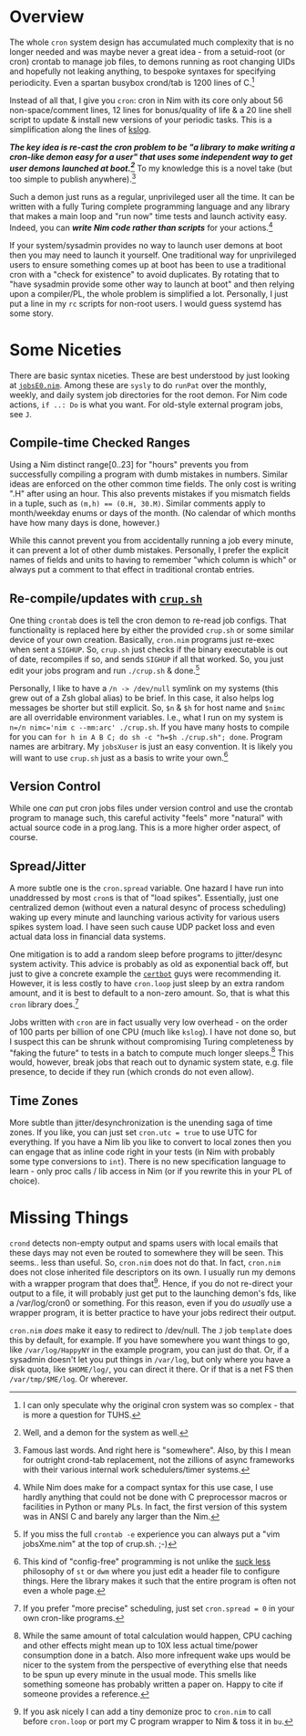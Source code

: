 Overview
========
The whole `cron` system design has accumulated much complexity that is no longer
needed and was maybe never a great idea - from a setuid-root (or cron) crontab
to manage job files, to demons running as root changing UIDs and hopefully not
leaking anything, to bespoke syntaxes for specifying periodicity.  Even a
spartan busybox crond/tab is 1200 lines of C.[^1]

Instead of all that, I give you `cron`: cron in Nim with its core only about 56
non-space/comment lines, 12 lines for bonus/quality of life & a 20 line shell
script to update & install new versions of your periodic tasks.  This is a
simplification along the lines of [kslog](https://github.com/c-blake/kslog).

***The key idea is re-cast the cron problem to be "a library to make writing a
cron-like demon easy for a user" that uses some independent way to get user
demons launched at boot.[^2]***  To my knowledge this is a novel take (but too
simple to publish anywhere).[^3]

Such a demon just runs as a regular, unprivileged user all the time.  It can be
written with a fully Turing complete programming language and any library that
makes a main loop and "run now" time tests and launch activity easy.  Indeed,
you can ***write Nim code rather than scripts*** for your actions.[^4]

If your system/sysadmin provides no way to launch user demons at boot then you
may need to launch it yourself.  One traditional way for unprivileged users to
ensure something comes up at boot has been to use a traditional cron with a
"check for existence" to avoid duplicates.  By rotating that to "have sysadmin
provide some other way to launch at boot" and then relying upon a compiler/PL,
the whole problem is simplified a lot.  Personally, I just put a line in my `rc`
scripts for non-root users.  I would guess systemd has some story.

Some Niceties
=============
There are basic syntax niceties.  These are best understood by just looking at
[`jobsE0.nim`](examples/jobsE0.nim).  Among these are `sysly` to do `runPat`
over the monthly, weekly, and daily system job directories for the root demon.
For Nim code actions, `if ..: Do` is what you want.  For old-style external
program jobs, see `J`.

Compile-time Checked Ranges
---------------------------
Using a Nim distinct range[0..23] for "hours" prevents you from successfully
compiling a program with dumb mistakes in numbers.  Similar ideas are enforced
on the other common time fields.  The only cost is writing ".H" after using an
hour.  This also prevents mistakes if you mismatch fields in a tuple, such as
`(m,h) == (0.H, 30.M)`.  Similar comments apply to month/weekday enums or days
of the month.  (No calendar of which months have how many days is done,
however.)

While this cannot prevent you from accidentally running a job every minute, it
can prevent a lot of other dumb mistakes.  Personally, I prefer the explicit
names of fields and units to having to remember "which column is which" or
always put a comment to that effect in traditional crontab entries.

Re-compile/updates with [`crup.sh`](crup.sh)
--------------------------------------------
One thing `crontab` does is tell the cron demon to re-read job configs.  That
functionality is replaced here by either the provided `crup.sh` or some similar
device of your own creation.  Basically, `cron.nim` programs just re-exec when
sent a `SIGHUP`.  So, `crup.sh` just checks if the binary executable is out of
date, recompiles if so, and sends `SIGHUP` if all that worked.  So, you just
edit your jobs program and run `./crup.sh` & done.[^5]

Personally, I like to have a `/n -> /dev/null` symlink on my systems (this grew
out of a Zsh global alias) to be brief.  In this case, it also helps log
messages be shorter but still explicit.  So, `$n` & `$h` for host name and
`$nimc` are all overridable environment variables.  I.e., what I run on my
system is `n=/n nimc='nim c --mm:arc' ./crup.sh`.  If you have many hosts to
compile for you can `for h in A B C; do sh -c "h=$h ./crup.sh"; done`.  Program
names are arbitrary.  My `jobsXuser` is just an easy convention.  It is likely
you will want to use `crup.sh` just as a basis to write your own.[^6]

Version Control
---------------
While one *can* put cron jobs files under version control and use the crontab
program to manage such, this careful activity "feels" more "natural" with actual
source code in a prog.lang.  This is a more higher order aspect, of course.

Spread/Jitter
-------------
A more subtle one is the `cron.spread` variable.  One hazard I have run into
unaddressed by most `cron`s is that of "load spikes".  Essentially, just one
centralized demon (without even a natural desync of process scheduling) waking
up every minute and launching various activity for various users spikes system
load.  I have seen such cause UDP packet loss and even actual data loss in
financial data systems.

One mitigation is to add a random sleep before programs to jitter/desync system
activity.  This advice is probably as old as exponential back off, but just to
give a concrete example the
[`certbot`](https://stackoverflow.com/questions/41535546/how-do-i-schedule-the-lets-encrypt-certbot-to-automatically-renew-my-certificat)
guys were recommending it.  However, it is less costly to have `cron.loop` just
sleep by an extra random amount, and it is best to default to a non-zero amount.
So, that is what this `cron` library does.[^7]

Jobs written with `cron` are in fact usually very low overhead - on the order of
100 parts per billion of one CPU (much like `kslog`).  I have not done so, but I
suspect this can be shrunk without compromising Turing completeness by "faking
the future" to tests in a batch to compute much longer sleeps.[^8] This would,
however, break jobs that reach out to dynamic system state, e.g. file presence,
to decide if they run (which cronds do not even allow).

Time Zones
----------
More subtle than jitter/desynchronization is the unending saga of time zones.
If you like, you can just set `cron.utc = true` to use UTC for everything.  If
you have a Nim lib you like to convert to local zones then you can engage that
as inline code right in your tests (in Nim with probably some type conversions
to `int`).  There is no new specification language to learn - only proc calls /
lib access in Nim (or if you rewrite this in your PL of choice).

Missing Things
==============
`crond` detects non-empty output and spams users with local emails that these
days may not even be routed to somewhere they will be seen.  This seems.. less
than useful.  So, `cron.nim` does not do that.  In fact, `cron.nim` does not
close inherited file descriptors on its own.  I usually run my demons with a
wrapper program that does that[^9].  Hence, if you do not re-direct your output
to a file, it will probably just get put to the launching demon's fds, like a
/var/log/cron0 or something.  For this reason, even if you do *usually* use a
wrapper program, it is better practice to have your jobs redirect their output.

`cron.nim` *does* make it easy to redirect to /dev/null.  The `J` job `template`
does this by default, for example.  If you have somewhere you want things to go,
like `/var/log/HappyNY` in the example program, you can just do that.  Or, if a
sysadmin doesn't let you put things in `/var/log`, but only where you have a
disk quota, like `$HOME/log/`, you can direct it there.  Or if that is a net FS
then `/var/tmp/$ME/log`.  Or wherever.

[^1]: I can only speculate why the original cron system was so complex - that is
more a question for TUHS.

[^2]: Well, and a demon for the system as well.

[^3]: Famous last words.  And right here is "somewhere".  Also, by this I mean
for outright crond-tab replacement, not the zillions of async frameworks with
their various internal work schedulers/timer systems.

[^4]: While Nim does make for a compact syntax for this use case, I use hardly
anything that could not be done with C preprocessor macros or facilities in
Python or many PLs.  In fact, the first version of this system was in ANSI C and
barely any larger than the Nim.

[^5]: If you miss the full `crontab -e` experience you can always put a "vim
jobsXme.nim" at the top of crup.sh. ;-)

[^6]: This kind of "config-free" programming is not unlike the [suck
less](https://suckless.org/) philosophy of `st` or `dwm` where you just edit a
header file to configure things.  Here the library makes it such that the entire
program is often not even a whole page.

[^7]: If you prefer "more precise" scheduling, just set `cron.spread = 0` in
your own cron-like programs.

[^8]: While the same amount of total calculation would happen, CPU caching and
other effects might mean up to 10X less actual time/power consumption done in a
batch.  Also more infrequent wake ups would be nicer to the system from the
perspective of everything else that needs to be spun up every minute in the
usual mode.  This smells like something someone has probably written a paper on.
Happy to cite if someone provides a reference.

[^9]: If you ask nicely I can add a tiny demonize proc to `cron.nim` to call
before `cron.loop` or port my C program wrapper to Nim & toss it in `bu`.
